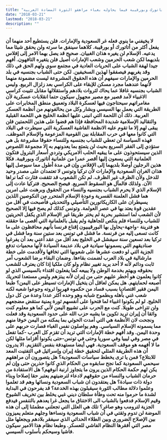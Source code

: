 ```yaml
---
title: "فشل أتاتورك وبورقيبة فيما يحاوله بغباء مراهقو الثورة المضادة العربية"
date: "2018-03-21"
lastmod: "2018-03-21"
description: ""
---
```

### لا يخيفني ما ينوي فعله غر السعودية والإمارات. فلن يستطيع أحد منهما أن يفعل أكثر من أتاتورك أو بورقيبة. كلاهما سينفق ما سرته ولن يحقق شيئا مما يدعيه. الإسلام لن يغيره هذان الغبيان. صحيح قد يصل بهما الامر إلى إفلاس بلديهما لكن شعب الحرمين وشعب الإمارات أصيل فلن يتغيره التافهون. أفهم جيدا لهفة الشباب على الحريات العادية في مجتمع سوي ولهم الحق في ذلك وقد يغريهم فيصفقوا لهذين السخيفين. لكن حتى الشباب بجنسيه في بلد الحرمين والإمارات سيفهم أن هذه الحقوق المشروعة ليست مضمونة منهما لأنهما عندهما مجرد مسكن للإبقاء على الكراسي بعد زلزال الربيع. وليس الشباب بجنسيه غافلا عما يحاك لثروات بلادهم واستقلالها مقابل تثبيت كراسي الاغبياء لأمد قصير مع مصير مجهول سيكون حتما انقلابات عسكرية لأن مغامراتهم سيحتاجون فيها لعسكرة البلاد وتعميق منطق المخابرات على الطريقة التي يعمل بها السيسي وبشار وكل من يحالفونهم من أنظمة العسكر العربية. ذلك أن اللحمة التي انبنى عليها انظمة الخليج هي اللحمة القبلية والتقاليد الإسلامية شديدة المحافظة فإذا هم قضوا على هذين اللحمتين فلن يبقى لهم إلا ما تقوم عليه الانظمة الفاشية العسكرية التي سيطرت في البلاد التي كانوا معها في حرب المقابلة بين القومية المزعومة والإسلام الموظف. فهذه السياسة لن تعطي للشباب بجنسيه وللنساء حقوقا مشروعة بل هي ستؤدي إلى الفقر السريع بحيث لن يتمتع بما يعدونهم به إلا مجموعة اللصوص الذين سيستحوذون على ما يبقيه الحلب الامريكي وتردي أسعار البترول فتكون العلمانية التي يسعون إليها أقصر عمرا من علمانية أتاتورك وبورقيبة. فكلا هذين الرجلين أوصلا بلديهما إلى الإفلاس وإن في مدة أطول مما سيوصل إليها هذان الغران السعودية والإمارات لأن تركيا وتونس لا تعتمدان على مصدر وحيد للدخل ولأن الظرف غير الظرف. لم تكن الشعوب قد تثقفت فثارت كما نراها الآن. ولذلك فالمآل هو السقوط السريع. فيصح الصحيح. فتركيا عادت إلى الإسلام الذي لا يحرم الشباب بجنسيه والنساء من الحقوق وبرهنت على امرين هما فشل العلمنة القسرية وعودة الإسلام المتحرر من النكوصين اللذين يسيطران على الكاريكاتورين التأصيلي والتحديثي فأصبحت في أقل من عقدين قوة يعتد بها في عصر العولمة. وتونس كذلك لم يصح فيها إلا الصحيح لأن الشعب لما استشير بحرية لم يختر طريقا غير الإسلام الذي يكفل الحريتين للشباب وللنساء فلم ينكص للجاهلية ولم يقبل بالعلمانية التي أقصى ما حققته هو فترينة -واجهة-يحاول بها البورقيبيون إقناع فرنسا بأنهم محافظون على ما كانت تسعى إليه من فرنسة. ما فشل في تونس بعد ستين سنة وما فشل في تركيا بعد تسعين سنة سيفشل في الخليج بعد أقل من عقد أعني بعد أن يفرغوا صناديقهم التي يسمونها سيادية في بلاد عديمة السيادة لأنها محميات تدفع الجزية التي لو دفعت عشرها على شعوبها التي تخافها ولأقدمت على خطة مارشالية في بلاد العرب لضمنت بقاءها. وضمان البقاء برضا الشعوب أمر ثابت ودائم لأنه لا أحد يريد تغيير نظام ولو كان ملكيا إذا كان يعترف للشعب بحقوقه ويهتم بخدمة الوطن ولا يبيعه كما يفعلون اقتداء بالسيسي الذي لو كانوا يعلمون هو أخطر عليهم حتى من إيران لأنه يبتزهم وليس مستعدا لتحريك أصبعه لحمايتهم. هل يمكن لعاقل أن يتخيل الإمارات تسيطر على اليمن؟ طبعا اليمن فقير اقتصاديا بسبب فساد من حكموه فهربوا ثروته وجوعوا شعبه لكنه شعب غني بأهله وبطموح شبابه وهو وحده أكثر عددا وعدة من كل دول الخليج. لو لم يكونوا اغبياء لما فتحوا على أنفسهم ثورة يمنية ستقض مضجعهم ولن تتراخى طويلا. كنت مع الحرب على تشييع اليمن لأني كما هو معلوم كنت واثقا أن إيران تريد تكوين ما يشبه حزب الله على حدود السعودية وقد فعلت ونجحت لان الأنظمة هي التي أمدت الحوثي بما يمكنه من اليمن خوفا منهم مما يسمونه الإسلام السياسي. وهم يواصلون نفس الغباء فصارت حربهم على وحدة اليمن. وقد أفهم خطة الإمارات التي تريد أن تقزم كل العرب -كما تفعل في مصر وفي ليبيا وفي سوريا وحتى في تونس-حتى يكونوا أقزاما مثلها لكن ما لا أفهمه هو موقف السعودية. فهي أيضا مستهدفة بنفس التقزيم. الا يدرون أن هذه الطريقة المثلي لتحقيق خطة إيران وإسرائيل في التفتيت المعد للابتلاع؟ فمن يا ترى يخطط سياسات السعودية؟ هل يتصورون أن مراهقهم سيحمي السعودية كما نجح سابقوه من الحكام الذي كانوا حذرين حتى وإن لم يكن لهم حكمة الحكام الذين يرون ما يتجاوز ارنبة أنوفهم؟ هل الاستفادة من حرمان الشباب والنساء من حقوقهم لادعاء لترضيتهم يعتبر حقا إصلاحا وبناء دولة ذات سيادة؟ هل يعتقدون ان شباب السعودية ونسائها وهم قد تعلموا وعلموا دلالة مطالب الثورة سيقبلون بهذه الخدعة؟ قد يفرحون في البداية لشدة ما حرموا منه تحت وطأة سلطان ديني غبي يخلط بين تخريف الشيوخ وقيم الإسلام فدفعوا بالشباب الى الاختناق ما يجعل غرا يعدهم بالتنفس فيدفع الجزية لترومب وهو صاغر؟ تلك هي العلل التي تجعلني مطمئنا إلى أن هذه الموضة لن تدوم وثقتي في أن شباب السعودية ونساءها وجلهم متعلم يميزون بين الإصلاح الضروري وبين الطلاء الحداثي الذي سيفقر بلادهم ويجعلها مثل مصر التي أفقرها النظام الفاشي للعسكر. وطبعا نظام هذا الامير سيكون فاشيا وسيحكم بأسلوب السيسي.

###